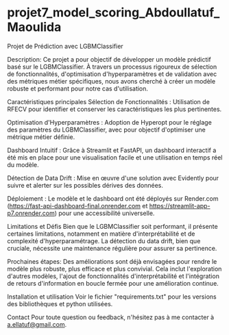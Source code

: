 # projet7_model_scoring_Abdoullatuf_Maoulida
Projet de Prédiction avec LGBMClassifier

Description:
Ce projet a pour objectif de développer un modèle prédictif basé sur le LGBMClassifier. À travers un processus rigoureux de sélection de fonctionnalités, 
d'optimisation d'hyperparamètres et de validation avec des métriques métier spécifiques, nous avons cherché à créer un modèle robuste et performant pour notre cas d'utilisation.

Caractéristiques principales
Sélection de Fonctionnalités : Utilisation de RFECV pour identifier et conserver les caractéristiques les plus pertinentes.

Optimisation d'Hyperparamètres : Adoption de Hyperopt pour le réglage des paramètres du LGBMClassifier, avec pour objectif d'optimiser une métrique métier définie.

Dashboard Intuitif : Grâce à Streamlit et FastAPI, un dashboard interactif a été mis en place pour une visualisation facile et une utilisation en temps réel du modèle.

Détection de Data Drift : Mise en œuvre d'une solution avec Evidently pour suivre et alerter sur les possibles dérives des données.

Déploiement : Le modèle et le dashboard ont été déployés sur Render.com (https://fast-api-dashboard-final.onrender.com  et  https://streamlit-app-p7.onrender.com) pour une accessibilité universelle.

Limitations et Défis
Bien que le LGBMClassifier soit performant, il présente certaines limitations, notamment en matière d'interprétabilité et de complexité d'hyperparamétrage.
La détection du data drift, bien que cruciale, nécessite une maintenance régulière pour assurer sa pertinence.

Prochaines étapes:
Des améliorations sont déjà envisagées pour rendre le modèle plus robuste, plus efficace et plus convivial. Cela inclut l'exploration d'autres modèles, l'ajout de fonctionnalités d'interprétabilité et 
l'intégration de retours d'information en boucle fermée pour une amélioration continue.

Installation et utilisation
Voir le fichier "requirements.txt" pour les versions des bibliothèques et python utilisées.

Contact
Pour toute question ou feedback, n'hésitez pas à me contacter à a.ellatuf@gmail.com.
